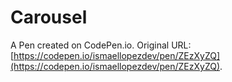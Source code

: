 # Carousel

A Pen created on CodePen.io. Original URL: [https://codepen.io/ismaellopezdev/pen/ZEzXyZQ](https://codepen.io/ismaellopezdev/pen/ZEzXyZQ).

